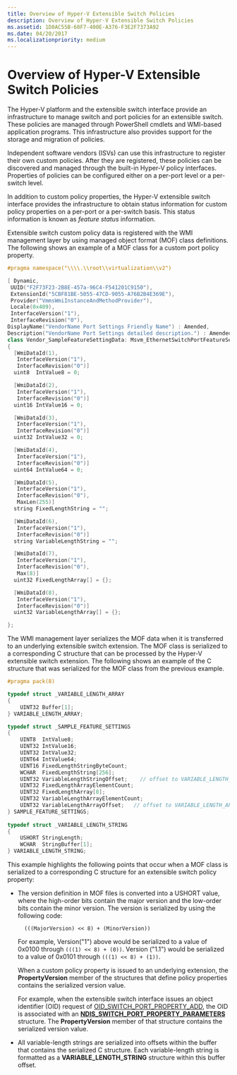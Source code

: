 ```yaml
---
title: Overview of Hyper-V Extensible Switch Policies
description: Overview of Hyper-V Extensible Switch Policies
ms.assetid: 1D0AC55B-60F7-400E-A376-F3E2F7373A92
ms.date: 04/20/2017
ms.localizationpriority: medium
---
```


# Overview of Hyper-V Extensible Switch Policies


The Hyper-V platform and the extensible switch interface provide an infrastructure to manage switch and port policies for an extensible switch. These policies are managed through PowerShell cmdlets and WMI-based application programs. This infrastructure also provides support for the storage and migration of policies.

Independent software vendors (ISVs) can use this infrastructure to register their own custom policies. After they are registered, these policies can be discovered and managed through the built-in Hyper-V policy interfaces. Properties of policies can be configured either on a per-port level or a per-switch level.

In addition to custom policy properties, the Hyper-V extensible switch interface provides the infrastructure to obtain status information for custom policy properties on a per-port or a per-switch basis. This status information is known as *feature status* information.

Extensible switch custom policy data is registered with the WMI management layer by using managed object format (MOF) class definitions. The following shows an example of a MOF class for a custom port policy property.

```C++
#pragma namespace("\\\\.\\root\\virtualization\\v2")

[ Dynamic, 
 UUID("F2F73F23-2B8E-457a-96C4-F541201C9150"),
 ExtensionId("5CBF81BE-5055-47CD-9055-A76B2B4E369E"), 
 Provider("VmmsWmiInstanceAndMethodProvider"), 
 Locale(0x409),
 InterfaceVersion("1"),
 InterfaceRevision("0"),
DisplayName("VendorName Port Settings Friendly Name") : Amended,
Description("VendorName Port Settings detailed description.") : Amended]
class Vendor_SampleFeatureSettingData: Msvm_EthernetSwitchPortFeatureSettingDataMsvm
{
  [WmiDataId(1),
   InterfaceVersion("1"),
   InterfaceRevision("0")]
  uint8  IntValue8 = 0;

  [WmiDataId(2),
   InterfaceVersion("1"),
   InterfaceRevision("0")]
  uint16 IntValue16 = 0;

  [WmiDataId(3),
   InterfaceVersion("1"),
   InterfaceRevision("0")]
  uint32 IntValue32 = 0;

  [WmiDataId(4),
   InterfaceVersion("1"),
   InterfaceRevision("0")]
  uint64 IntValue64 = 0;

  [WmiDataId(5),
   InterfaceVersion("1"),
   InterfaceRevision("0"), 
   MaxLen(255)]
  string FixedLengthString = "";

  [WmiDataId(6),
   InterfaceVersion("1"),
   InterfaceRevision("0")]
  string VariableLengthString = "";

  [WmiDataId(7),
   InterfaceVersion("1"),
   InterfaceRevision("0"),
   Max(8)]
  uint32 FixedLengthArray[] = {};

  [WmiDataId(8),
   InterfaceVersion("1"),
   InterfaceRevision("0")]
  uint32 VariableLengthArray[] = {};

};
```

The WMI management layer serializes the MOF data when it is transferred to an underlying extensible switch extension. The MOF class is serialized to a corresponding C structure that can be processed by the Hyper-V extensible switch extension. The following shows an example of the C structure that was serialized for the MOF class from the previous example.

```C++
#pragma pack(8)

typedef struct _VARIABLE_LENGTH_ARRAY
{
    UINT32 Buffer[1];
} VARIABLE_LENGTH_ARRAY;

typedef struct _SAMPLE_FEATURE_SETTINGS
{
    UINT8  IntValue8;
    UINT32 IntValue16;
    UINT32 IntValue32;
    UINT64 IntValue64;
    UINT16 FixedLengthStringByteCount;
    WCHAR  FixedLengthString[256]; 
    UINT32 VariableLengthStringOffset;    // offset to VARIABLE_LENGTH_STRING structure
    UINT32 FixedLengthArrayElementCount;
    UINT32 FixedLengthArray[8];
    UINT32 VariableLengthArrayElementCount;
    UINT32 VariableLengthArrayOffset;   // offset to VARIABLE_LENGTH_ARRAY
} SAMPLE_FEATURE_SETTINGS;
 
typedef struct _VARIABLE_LENGTH_STRING
{
    USHORT StringLength;
    WCHAR  StringBuffer[1];
} VARIABLE_LENGTH_STRING;
```

This example highlights the following points that occur when a MOF class is serialized to a corresponding C structure for an extensible switch policy property:

-   The version definition in MOF files is converted into a USHORT value, where the high-order bits contain the major version and the low-order bits contain the minor version. The version is serialized by using the following code:

    `  (((MajorVersion) << 8) + (MinorVersion))`

    For example, Version("1") above would be serialized to a value of 0x0100 through `(((1) << 8) + (0))`. Version ("1.1") would be serialized to a value of 0x0101 through `(((1) << 8) + (1))`.

    When a custom policy property is issued to an underlying extension, the **PropertyVersion** member of the structures that define policy properties contains the serialized version value.

    For example, when the extensible switch interface issues an object identifier (OID) request of [OID\_SWITCH\_PORT\_PROPERTY\_ADD](https://docs.microsoft.com/windows-hardware/drivers/network/oid-switch-port-property-add), the OID is associated with an [**NDIS\_SWITCH\_PORT\_PROPERTY\_PARAMETERS**](https://docs.microsoft.com/windows-hardware/drivers/ddi/ntddndis/ns-ntddndis-_ndis_switch_port_property_parameters) structure. The **PropertyVersion** member of that structure contains the serialized version value.

-   All variable-length strings are serialized into offsets within the buffer that contains the serialized C structure. Each variable-length string is formatted as a **VARIABLE\_LENGTH\_STRING** structure within this buffer offset.

 

 






